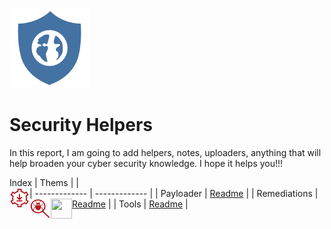 ![Alt text](Earth-Shield.png?raw=true "Logo")
# Security Helpers

In this report, I am going to add helpers, notes, uploaders, anything that will help broaden your cyber security knowledge. I hope it helps you!!!

Index
| Thems |  |  
| ------------- | ------------- | 
| Payloader  | [Readme](PayLoaders/README.md)    <a href="url"><img src="https://github.com/jeffrycascate/Security-Helpers/blob/main/PayLoaders/PayLoader.png" align="left" height="32" idth="34" ></a> |
| Remediations  | [Readme](Remediations/README.md) <a href="url"><img src="https://github.com/jeffrycascate/Security-Helpers/blob/main/Remediations/Remediation.png" align="left" height="32" width="34" ></a> |
| Tools  | [Readme](Tools/README.md) <a href="url"><img src="https://github.com/jeffrycascate/Security-Helpers/blob/main/Remediations/Toolbox.png" align="left" height="32" width="34" ></a> |
